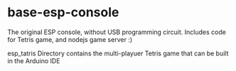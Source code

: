 # base-esp-console
The original ESP console, without USB programming circuit. Includes code for Tetris game, and nodejs game server :)

esp_tatris Directory contains the multi-playuer Tetris game that can be built in the Arduino IDE
